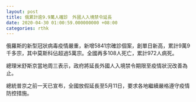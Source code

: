 ```yaml
---
layout: post
title: 俄累計逾9.9萬人確診　外國人入境禁令延長
date: 2020-04-30 01:00:59.000000000 +08:00
categories: rthk
---
```


俄羅斯的新型冠狀病毒疫情嚴重，新增5841宗確診個案，創單日新高，累計9萬9千多宗，其中莫斯科佔超過5萬宗。全國再多108人死亡，累計972人病死。

總理米舒斯京當地周三表示，政府將延長外國人入境禁令期限至疫情狀況改善為止。

總統普京之前一天已宣布，全國放假延長至5月11日，要求各地繼續嚴格遵守疫情防控措施。
